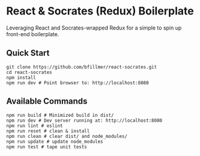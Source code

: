 
# React & Socrates (Redux) Boilerplate

Leveraging React and Socrates-wrapped Redux for a simple to spin up front-end boilerplate.

## Quick Start

```shell
git clone https://github.com/bfillmer/react-socrates.git
cd react-socrates
npm install
npm run dev # Point browser to: http://localhost:8080
```

## Available Commands

```shell
npm run build # Minimized build in dist/
npm run dev # Dev server running at: http://localhost:8080
npm run lint # eslint
npm run reset # clean & install
npm run clean # clear dist/ and node_modules/
npm run update # update node_modules
npm run test # tape unit tests
```
